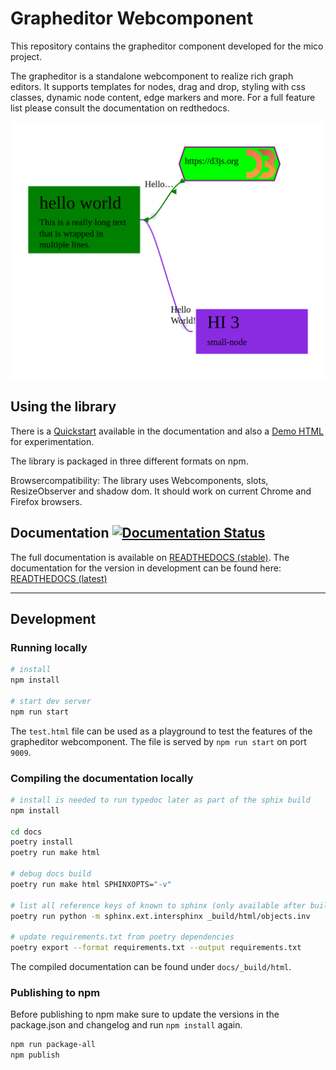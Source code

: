# Grapheditor Webcomponent

This repository contains the grapheditor component developed for the mico project.

The grapheditor is a standalone webcomponent to realize rich graph editors.
It supports templates for nodes, drag and drop, styling with css classes, dynamic node content, edge markers and more.
For a full feature list please consult the documentation on redthedocs.

![Screenshot](docs/screenshots/test-html.png)

## Using the library

There is a [Quickstart](https://mico-grapheditor.readthedocs.io/en/stable/quickstart.html) available in the documentation and also a [Demo HTML](docs/example.html) for experimentation.

The library is packaged in three different formats on npm.

Browsercompatibility: The library uses Webcomponents, slots, ResizeObserver and shadow dom. It should work on current Chrome and Firefox browsers.

## Documentation [![Documentation Status](https://readthedocs.org/projects/mico-grapheditor/badge/?version=latest)](https://mico-grapheditor.readthedocs.io/en/latest/?badge=latest)

The full documentation is available on [READTHEDOCS (stable)](https://mico-grapheditor.readthedocs.io/en/stable).
The documentation for the version in development can be found here: [READTHEDOCS (latest)](https://mico-grapheditor.readthedocs.io)

---

## Development

### Running locally

```bash
# install
npm install

# start dev server
npm run start
```

The `test.html` file can be used as a playground to test the features of the grapheditor webcomponent.
The file is served by `npm run start` on port `9009`.

### Compiling the documentation locally

```bash
# install is needed to run typedoc later as part of the sphix build
npm install

cd docs
poetry install
poetry run make html

# debug docs build
poetry run make html SPHINXOPTS="-v"

# list all reference keys of known to sphinx (only available after building the documentation!)
poetry run python -m sphinx.ext.intersphinx _build/html/objects.inv

# update requirements.txt from poetry dependencies
poetry export --format requirements.txt --output requirements.txt
```

The compiled documentation can be found under `docs/_build/html`.

### Publishing to npm

Before publishing to npm make sure to update the versions in the package.json and changelog and run `npm install` again.

```bash
npm run package-all
npm publish
```
